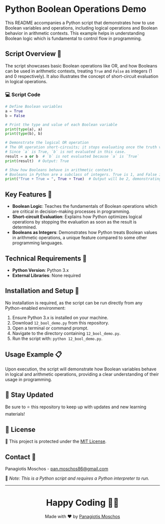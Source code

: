 
# Python Boolean Operations Demo

This README accompanies a Python script that demonstrates how to use Boolean variables and operations, including logical operations and Boolean behavior in arithmetic contexts. This example helps in understanding Boolean logic which is fundamental to control flow in programming.

## Script Overview 📘

The script showcases basic Boolean operations like OR, and how Booleans can be used in arithmetic contexts, treating `True` and `False` as integers (1 and 0 respectively). It also illustrates the concept of short-circuit evaluation in logical operations.

### :computer: Script Code

```python
# Define Boolean variables
a = True
b = False

# Print the type and value of each Boolean variable
print(type(a), a)
print(type(b), b)

# Demonstrate the logical OR operation
# The OR operation short-circuits; it stops evaluating once the truth value is determined.
# Since `a` is True, `b` is not evaluated in this case.
result = a or b  # `b` is not evaluated because `a` is `True`
print(result)  # Output: True

# Show how Booleans behave in arithmetic contexts
# Booleans in Python are a subclass of integers. True is 1, and False is 0.
print("True + True = ", True + True)  # Output will be 2, demonstrating arithmetic addition of Booleans
```

## Key Features 🌟

- **Boolean Logic**: Teaches the fundamentals of Boolean operations which are critical in decision-making processes in programming.
- **Short-circuit Evaluation**: Explains how Python optimizes logical operations by stopping the evaluation as soon as the result is determined.
- **Booleans as Integers**: Demonstrates how Python treats Boolean values in arithmetic operations, a unique feature compared to some other programming languages.

## Technical Requirements 🔧

- **Python Version**: Python 3.x
- **External Libraries**: None required

## Installation and Setup 🚀

No installation is required, as the script can be run directly from any Python-enabled environment:
1. Ensure Python 3.x is installed on your machine.
2. Download `12_bool_demo.py` from this repository.
3. Open a terminal or command prompt.
4. Navigate to the directory containing `12_bool_demo.py`.
5. Run the script with: `python 12_bool_demo.py`.

## Usage Example 📋

Upon execution, the script will demonstrate how Boolean variables behave in logical and arithmetic operations, providing a clear understanding of their usage in programming.

## 📢 Stay Updated
Be sure to ⭐ this repository to keep up with updates and new learning materials!

## 📄 License
🔐 This project is protected under the [MIT License](https://mit-license.org/).

## Contact 📧
Panagiotis Moschos - pan.moschos86@gmail.com

🔗 *Note: This is a Python script and requires a Python interpreter to run.*

---
<h1 align=center>Happy Coding 👨‍💻 </h1>

<p align="center">
  Made with ❤️ by 
  <a href="https://www.linkedin.com/in/panagiotis-moschos" target="_blank">Panagiotis Moschos</a>
</p>
